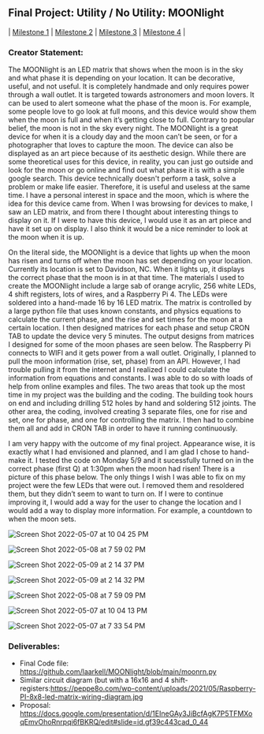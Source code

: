 ## Final Project: Utility / No Utility: MOONlight

| [Milestone 1](milestone1.md) | [Milestone 2](milestone2.md) | [Milestone 3](milestone3.md) | [Milestone 4](milestone4.md) |

### Creator Statement:


The MOONlight is an LED matrix that shows when the moon is in the sky and what phase it is depending on your location. It can be decorative, useful, and not useful. It is completely handmade and only requires power through a wall outlet. It is targeted towards astronomers and moon lovers. It can be used to alert someone what the phase of the moon is. For example, some people love to go look at full moons, and this device would show them when the moon is full and when it’s getting close to full. Contrary to popular belief, the moon is not in the sky every night. The MOONlight is a great device for when it is a cloudy day and the moon can’t be seen, or for a photographer that loves to capture the moon. The device can also be displayed as an art piece because of its aesthetic design. While there are some theoretical uses for this device, in reality, you can just go outside and look for the moon or go online and find out what phase it is with a simple google search. This device technically doesn't perform a task, solve a problem or make life easier. Therefore, it is useful and useless at the same time. I have a personal interest in space and the moon, which is where the idea for this device came from. When I was browsing for devices to make, I saw an LED matrix, and from there I thought about interesting things to display on it. If I were to have this device, I would use it as an art piece and have it set up on display. I also think it would be a nice reminder to look at the moon when it is up. 


On the literal side, the MOONlight is a device that lights up when the moon has risen and turns off when the moon has set depending on your location. Currently its location is set to Davidson, NC. When it lights up, it displays the correct phase that the moon is in at that time. The materials I used to create the MOONlight include a large sab of orange acrylic, 256 white LEDs, 4 shift registers, lots of wires, and a Raspberry Pi 4. The LEDs were soldered into a hand-made 16 by 16 LED matrix.  The matrix is controlled by a large python file that uses known constants, and physics equations to calculate the current phase, and the rise and set times for the moon at a certain location. I then designed matrices for each phase and setup CRON TAB to update the device very 5 minutes. The output designs from matrices I designed for some of the moon phases are seen below. The Raspberry Pi connects to WIFI and it gets power from a wall outlet. Originally, I planned to pull the moon information (rise, set, phase) from an API. However, I had trouble pulling it from the internet and I realized I could calculate the information from equations and constants. I was able to do so with loads of help from online examples and files. The two areas that took up the most time in my project was the building and the coding. The building took hours on end and including drilling 512 holes by hand and soldering 512 joints. The other area, the coding, involved creating 3 separate files, one for rise and set, one for phase, and one for controlling the matrix. I then had to combine them all and add in CRON TAB in order to have it running continuously. 


I am very happy with the outcome of my final project. Appearance wise, it is exactly what I had envisioned and planned, and I am glad I chose to hand-make it. I tested the code on Monday 5/9 and it sucessfully turned on in the correct phase (first Q) at 1:30pm when the moon had risen! There is a picture of this phase below. The only things I wish I was able to fix on my project were the few LEDs that were out. I removed them and resoldered them, but they didn’t seem to want to turn on. If I were to continue improving it, I would add a way for the user to change the location and I would add a way to display more information. For example, a countdown to when the moon sets.


![Screen Shot 2022-05-07 at 10 04 25 PM](https://user-images.githubusercontent.com/70282901/167278703-309575a7-3133-46d0-a1ee-023986c9c22e.png)

![Screen Shot 2022-05-08 at 7 59 02 PM](https://user-images.githubusercontent.com/70282901/167321178-3f4ffb2e-3752-4bbf-a517-ebf945cc6b59.png)

![Screen Shot 2022-05-09 at 2 14 37 PM](https://user-images.githubusercontent.com/70282901/167471756-c510a752-2670-4d24-9fd3-07c98d08dd23.png)

![Screen Shot 2022-05-09 at 2 14 32 PM](https://user-images.githubusercontent.com/70282901/167471773-36e6922b-f084-459e-aea2-759496e638af.png)

![Screen Shot 2022-05-08 at 7 59 09 PM](https://user-images.githubusercontent.com/70282901/167321230-dae6f48a-7d85-4c4c-9890-0fa0ea246d57.png)

![Screen Shot 2022-05-07 at 10 04 13 PM](https://user-images.githubusercontent.com/70282901/167278706-d0b55ef4-61c5-46ce-a024-3b1e26245538.png)

![Screen Shot 2022-05-07 at 7 33 54 PM](https://user-images.githubusercontent.com/70282901/167275356-b784987d-ebb8-4b42-962e-de595eef7ac2.png)


### Deliverables:
- Final Code file: https://github.com/laarkell/MOONlight/blob/main/moonrn.py
- Similar circuit diagram (but with a 16x16 and 4 shift-registers:https://peppe8o.com/wp-content/uploads/2021/05/Raspberry-PI-8x8-led-matrix-wiring-diagram.jpg 
- Proposal: https://docs.google.com/presentation/d/1EIneGAy3JiBcfAgK7P5TFMXoqEmvOhoRnrpqi6fBKRQ/edit#slide=id.gf39c443cad_0_44

